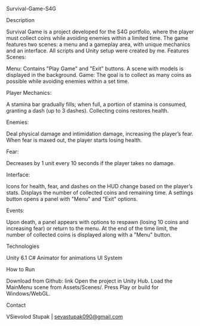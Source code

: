 Survival-Game-S4G

Description

Survival Game is a project developed for the S4G portfolio, where the player must collect coins while avoiding enemies within a limited time. The game features two scenes: a menu and a gameplay area, with unique mechanics and an interface. All scripts and Unity setup were created by me.
Features
Scenes:

Menu: Contains "Play Game" and "Exit" buttons. A scene with models is displayed in the background.
Game: The goal is to collect as many coins as possible while avoiding enemies within a set time.

Player Mechanics:

A stamina bar gradually fills; when full, a portion of stamina is consumed, granting a dash (up to 3 dashes).
Collecting coins restores health.

Enemies:

Deal physical damage and intimidation damage, increasing the player’s fear. When fear is maxed out, the player starts losing health.

Fear:

Decreases by 1 unit every 10 seconds if the player takes no damage.

Interface:

Icons for health, fear, and dashes on the HUD change based on the player’s stats.
Displays the number of collected coins and remaining time.
A settings button opens a panel with "Menu" and "Exit" options.

Events:

Upon death, a panel appears with options to respawn (losing 10 coins and increasing fear) or return to the menu.
At the end of the time limit, the number of collected coins is displayed along with a "Menu" button.

Technologies

Unity 6.1
C#
Animator for animations
UI System

How to Run

Download from Github: link
Open the project in Unity Hub.
Load the MainMenu scene from Assets/Scenes/.
Press Play or build for Windows/WebGL.



Contact

VSievolod Stupak | sevastupak090@gmail.com
